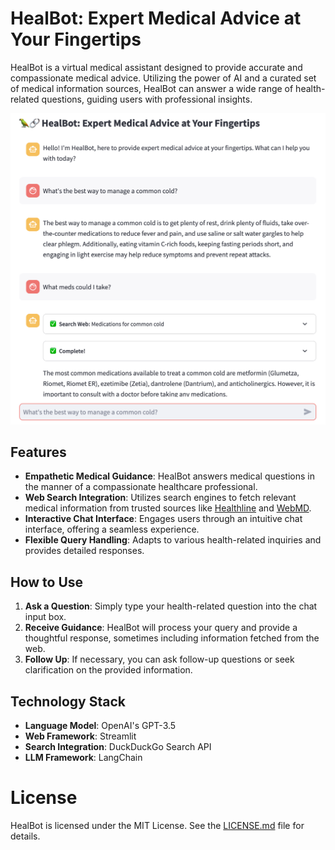 # HealBot: Expert Medical Advice at Your Fingertips

HealBot is a virtual medical assistant designed to provide accurate and compassionate medical advice. Utilizing the power of AI and a curated set of medical information sources, HealBot can answer a wide range of health-related questions, guiding users with professional insights.

![HealBot Screenshot](screenshot.png)

## Features

- **Empathetic Medical Guidance**: HealBot answers medical questions in the manner of a compassionate healthcare professional.
- **Web Search Integration**: Utilizes search engines to fetch relevant medical information from trusted sources like [Healthline](https://www.healthline.com/) and [WebMD](https://www.webmd.com/).
- **Interactive Chat Interface**: Engages users through an intuitive chat interface, offering a seamless experience.
- **Flexible Query Handling**: Adapts to various health-related inquiries and provides detailed responses.

## How to Use

1. **Ask a Question**: Simply type your health-related question into the chat input box.
2. **Receive Guidance**: HealBot will process your query and provide a thoughtful response, sometimes including information fetched from the web.
3. **Follow Up**: If necessary, you can ask follow-up questions or seek clarification on the provided information.

## Technology Stack

- **Language Model**: OpenAI's GPT-3.5
- **Web Framework**: Streamlit
- **Search Integration**: DuckDuckGo Search API
- **LLM Framework**: LangChain

# License

HealBot is licensed under the MIT License. See the [LICENSE.md](LICENSE.md) file for details.
